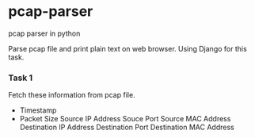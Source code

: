 # pcap-parser
pcap parser in python

Parse pcap file and print plain text on web browser.
Using Django for this task.


<h3> Task 1 </h3>

Fetch these information from pcap file.

- Timestamp
- Packet Size
Source IP Address
Souce Port 
Source MAC Address
Destination IP Address
Destination Port
Destination MAC Address
